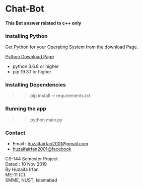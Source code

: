 # Chat-Bot
#### This Bot answer related to c++ only

<!-- ## Setting up the Environment: -->

 ### Installing Python 
 Get Python for your Operating System from the download Page.

[Python Download Page](https://www.python.org/downloads/)
* python 3.6.8 or higher
* pip 19.3.1 or higher
<!-- 
 Install and add to PATH -->

<!-- ### Setting up the virtual environment

#### Installing virtualenv
>pip install virtualenv

#### Creating new Virtual Environment
In the Chat-Bot folder
> virtualenv env

#### Activating your Virtual Environment

##### For Windows
> \env\Scripts\activate.bat
#####  For Mac / Linux
> source env/bin/activate

### Installing the Requirements
> pip install -r requirements.txt -->

### Installing Dependencies
>> pip install -r requirements.txt 

### Running the app
>> python main.py


<!-- ### Test the App online
[Online Test](https://repl.it/@HuzaifaIrfan/Chat-Bot-Cpp) -->



### Contact
* Email : [huzaifairfan2001@gmail.com](mailto:huzaifairfan2001@gmail.com) 
* [huzaifairfan2001@facebook](https://www.facebook.com/huzaifairfan2001) 


<div>
 CS-144 Semester Project
 <br>
 Dated : 10 Nov 2019
 <br>
 By Huzaifa Irfan
 <br>
 ME-11 (C)
 <br>
 SMME, 
 NUST, Islamabad
 </div>


